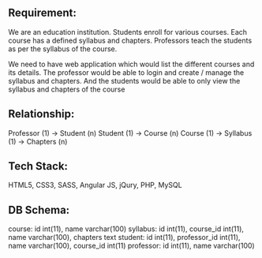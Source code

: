 Requirement:
-----------
We are an education institution. Students enroll for various courses. Each course has a defined syllabus and chapters. Professors teach the students as per the syllabus of the course.

We need to have web application which would list the different courses and its details. The professor would be able to login and create / manage the syllabus and chapters. And the students would be able to only view the syllabus and chapters of the course

Relationship:
------------
Professor (1) -> Student (n)
Student (1) -> Course (n)
Course (1) -> Syllabus (1) -> Chapters (n)

Tech Stack:
----------
HTML5, CSS3, SASS, Angular JS, jQury, PHP, MySQL

DB Schema:
----------
course: id int(11), name varchar(100)
syllabus: id int(11), course_id int(11), name varchar(100), chapters text
student: id int(11), professor_id int(11), name varchar(100), course_id int(11)
professor: id int(11), name varchar(100)

